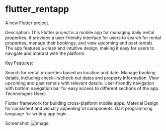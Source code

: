 # flutter_rentapp

A new Flutter project.

Description:
This Flutter project is a mobile app for managing daily rental properties. It provides a user-friendly interface for users to search for rental properties, manage their bookings, and view upcoming and past rentals. The app features a clean and intuitive design, making it easy for users to navigate and interact with the platform.

Key Features:

Search for rental properties based on location and date.
Manage booking details, including check-in/check-out dates and property information.
View upcoming and past rentals with relevant details.
User-friendly navigation with bottom navigation bar for easy access to different sections of the app.
Technologies Used:

Flutter framework for building cross-platform mobile apps.
Material Design for consistent and visually appealing UI components.
Dart programming language for writing app logic.

Screenshot:
![image](https://github.com/dimashbalabek/flutter_rentApp/assets/144226438/71c9f99e-398d-476d-89f5-e020b226fce9)
